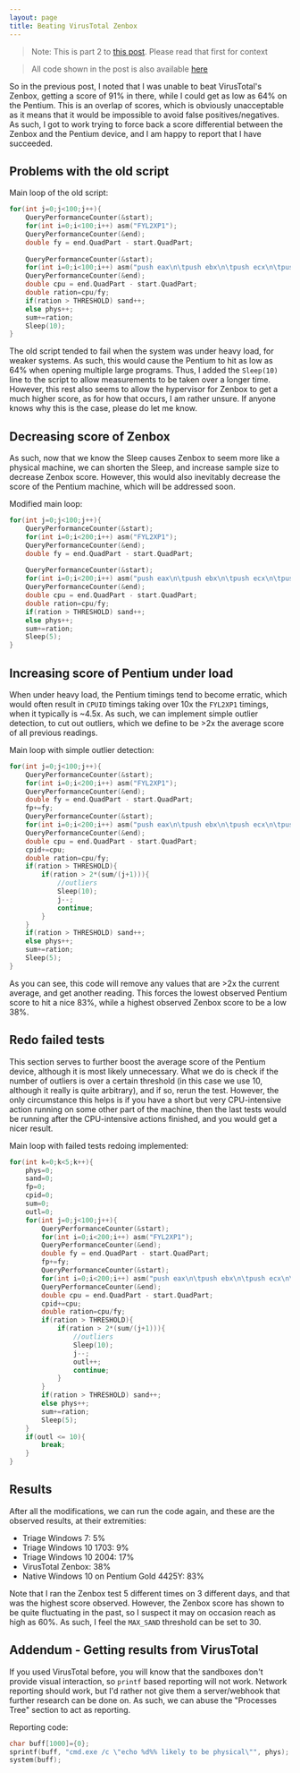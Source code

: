 ```yaml
---
layout: page
title: Beating VirusTotal Zenbox
---
```


> Note: This is part 2 to [this post](https://lemond69.github.io/2023/09/11/post.html). Please read that first for context

>  All code shown in the post is also available [here](https://github.com/lemond69/sandbox-detect)

So in the previous post, I noted that I was unable to beat VirusTotal's Zenbox, getting a score of 91% in there, while I could get as low as 64% on the Pentium. This is an overlap of scores, which is obviously unacceptable as it means that it would be impossible to avoid false positives/negatives. As such, I got to work trying to force back a score differential between the Zenbox and the Pentium device, and I am happy to report that I have succeeded.

## Problems with the old script
Main loop of the old script:
```c
for(int j=0;j<100;j++){
    QueryPerformanceCounter(&start);
    for(int i=0;i<100;i++) asm("FYL2XP1");
    QueryPerformanceCounter(&end);
    double fy = end.QuadPart - start.QuadPart;
    
    QueryPerformanceCounter(&start);
    for(int i=0;i<100;i++) asm("push eax\n\tpush ebx\n\tpush ecx\n\tpush edx\n\txor eax, eax\n\tCPUID\n\tpop edx\n\tpop ecx\n\tpop ebx\n\tpop eax");
    QueryPerformanceCounter(&end);
    double cpu = end.QuadPart - start.QuadPart;
    double ration=cpu/fy;
    if(ration > THRESHOLD) sand++;
    else phys++;
    sum+=ration;
    Sleep(10);
}
```
The old script tended to fail when the system was under heavy load, for weaker systems. As such, this would cause the Pentium to hit as low as 64% when opening multiple large programs. Thus, I added the `Sleep(10)` line to the script to allow measurements to be taken over a longer time. However, this rest also seems to allow the hypervisor for Zenbox to get a much higher score, as for how that occurs, I am rather unsure. If anyone knows why this is the case, please do let me know.

## Decreasing score of Zenbox
As such, now that we know the Sleep causes Zenbox to seem more like a physical machine, we can shorten the Sleep, and increase sample size to decrease Zenbox score. However, this would also inevitably decrease the score of the Pentium machine, which will be addressed soon.

Modified main loop:
```c
for(int j=0;j<100;j++){
    QueryPerformanceCounter(&start);
    for(int i=0;i<200;i++) asm("FYL2XP1");
    QueryPerformanceCounter(&end);
    double fy = end.QuadPart - start.QuadPart;
    
    QueryPerformanceCounter(&start);
    for(int i=0;i<200;i++) asm("push eax\n\tpush ebx\n\tpush ecx\n\tpush edx\n\txor eax, eax\n\tCPUID\n\tpop edx\n\tpop ecx\n\tpop ebx\n\tpop eax");
    QueryPerformanceCounter(&end);
    double cpu = end.QuadPart - start.QuadPart;
    double ration=cpu/fy;
    if(ration > THRESHOLD) sand++;
    else phys++;
    sum+=ration;
    Sleep(5);
}
```

## Increasing score of Pentium under load
When under heavy load, the Pentium timings tend to become erratic, which would often result in `CPUID` timings taking over 10x the `FYL2XP1` timings, when it typically is ~4.5x. As such, we can implement simple outlier detection, to cut out outliers, which we define to be >2x the average score of all previous readings.

Main loop with simple outlier detection:
```c
for(int j=0;j<100;j++){
    QueryPerformanceCounter(&start);
    for(int i=0;i<200;i++) asm("FYL2XP1");
    QueryPerformanceCounter(&end);
    double fy = end.QuadPart - start.QuadPart;
    fp+=fy;
    QueryPerformanceCounter(&start);
    for(int i=0;i<200;i++) asm("push eax\n\tpush ebx\n\tpush ecx\n\tpush edx\n\txor eax, eax\n\tCPUID\n\tpop edx\n\tpop ecx\n\tpop ebx\n\tpop eax");
    QueryPerformanceCounter(&end);
    double cpu = end.QuadPart - start.QuadPart;
    cpid+=cpu;
    double ration=cpu/fy;
    if(ration > THRESHOLD){
        if(ration > 2*(sum/(j+1))){
            //outliers
            Sleep(10);
            j--;
            continue;
        }
    }
    if(ration > THRESHOLD) sand++;
    else phys++;
    sum+=ration;
    Sleep(5);
}
```

As you can see, this code will remove any values that are >2x the current average, and get another reading. This forces the lowest observed Pentium score to hit a nice 83%, while a highest observed Zenbox score to be a low 38%.

## Redo failed tests
This section serves to further boost the average score of the Pentium device, although it is most likely unnecessary. What we do is check if the number of outliers is over a certain threshold (in this case we use 10, although it really is quite arbitrary), and if so, rerun the test. However, the only circumstance this helps is if you have a short but very CPU-intensive action running on some other part of the machine, then the last tests would be running after the CPU-intensive actions finished, and you would get a nicer result.

Main loop with failed tests redoing implemented:
```c
for(int k=0;k<5;k++){
    phys=0;
    sand=0;
    fp=0;
    cpid=0;
    sum=0;
    outl=0;
    for(int j=0;j<100;j++){
        QueryPerformanceCounter(&start);
        for(int i=0;i<200;i++) asm("FYL2XP1");
        QueryPerformanceCounter(&end);
        double fy = end.QuadPart - start.QuadPart;
        fp+=fy;
        QueryPerformanceCounter(&start);
        for(int i=0;i<200;i++) asm("push eax\n\tpush ebx\n\tpush ecx\n\tpush edx\n\txor eax, eax\n\tCPUID\n\tpop edx\n\tpop ecx\n\tpop ebx\n\tpop eax");
        QueryPerformanceCounter(&end);
        double cpu = end.QuadPart - start.QuadPart;
        cpid+=cpu;
        double ration=cpu/fy;
        if(ration > THRESHOLD){
            if(ration > 2*(sum/(j+1))){
                //outliers
                Sleep(10);
                j--;
                outl++;
                continue;
            }
        }
        if(ration > THRESHOLD) sand++;
        else phys++;
        sum+=ration;
        Sleep(5);
    }
    if(outl <= 10){
        break;
    }
}
```

## Results
After all the modifications, we can run the code again, and these are the observed results, at their extremities:

-   Triage Windows 7: 5%
-   Triage Windows 10 1703: 9%
-   Triage Windows 10 2004: 17%
-   VirusTotal Zenbox: 38%
-   Native Windows 10 on Pentium Gold 4425Y: 83%

Note that I ran the Zenbox test 5 different times on 3 different days, and that was the highest score observed. However, the Zenbox score has shown to be quite fluctuating in the past, so I suspect it may on occasion reach as high as 60%. As such, I feel the `MAX_SAND` threshold can be set to 30.

## Addendum - Getting results from VirusTotal
If you used VirusTotal before, you will know that the sandboxes don't provide visual interaction, so `printf` based reporting will not work. Network reporting should work, but I'd rather not give them a server/webhook that further research can be done on. As such, we can abuse the "Processes Tree" section to act as reporting.

Reporting code:
```c
char buff[1000]={0};
sprintf(buff, "cmd.exe /c \"echo %d%% likely to be physical\"", phys);
system(buff);
```